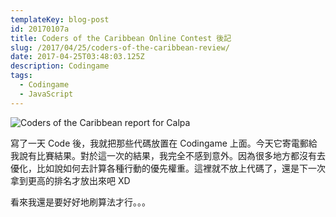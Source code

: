 ```yaml
---
templateKey: blog-post
id: 20170107a
title: Coders of the Caribbean Online Contest 後記
slug: /2017/04/25/coders-of-the-caribbean-review/
date: 2017-04-25T03:48:03.125Z
description: Codingame
tags:
  - Codingame
  - JavaScript
---
```


![Coders of the Caribbean report for Calpa](https://i.imgur.com/HDvrCYc.png)

寫了一天 Code 後，我就把那些代碼放置在 Codingame 上面。今天它寄電郵給我說有比賽結果。對於這一次的結果，我完全不感到意外。因為很多地方都沒有去優化，比如說如何去計算各種行動的優先權重。這裡就不放上代碼了，還是下一次拿到更高的排名才放出來吧 XD

看來我還是要好好地刷算法才行。。。

